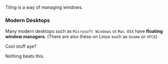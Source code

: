 Tiling is a way of managing windows.

### Modern Desktops

Many modern desktops such as `Microsoft Windows` or `Mac OSX` have **floating window managers**. (There are also these on Linux such as `Gnome` or `XFCE`) 

Cool stuff aye? 

Nothing beats this.